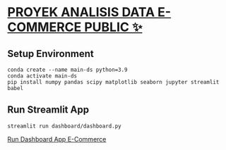 # [PROYEK ANALISIS DATA E-COMMERCE PUBLIC ✨](https://m8vzevajm9yvnce3kan7kk.streamlit.app/)

## Setup Environment
```
conda create --name main-ds python=3.9
conda activate main-ds
pip install numpy pandas scipy matplotlib seaborn jupyter streamlit babel
```

## Run Streamlit App
```
streamlit run dashboard/dashboard.py
```
[Run Dashboard App E-Commerce](https://m8vzevajm9yvnce3kan7kk.streamlit.app/)
